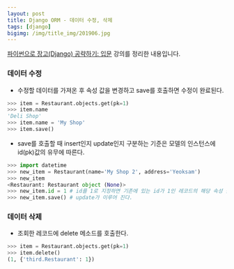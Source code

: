 ```yaml
---
layout: post
title: Django ORM - 데이터 수정, 삭제
tags: [django]
bigimg: /img/title_img/201906.jpg
---
```


[파이썬으로 장고(Django) 공략하기: 입문](https://www.inflearn.com/course/django-course#) 강의를 정리한 내용입니다.

### 데이터 수정
* 수정할 데이터를 가져온 후 속성 값을 변경하고 save를 호출하면 수정이 완료된다.

```python
>>> item = Restaurant.objects.get(pk=1)
>>> item.name 
'Deli Shop'
>>> item.name = 'My Shop'
>>> item.save()
```

* save를 호출할 때 insert인지 update인지 구분하는 기준은 모델의 인스턴스에 id(pk)값의 유무에 따른다. 

```python
>>> import datetime
>>> new_item = Restaurant(name='My Shop 2', address='Yeoksam')
>>> new_item
<Restaurant: Restaurant object (None)>
>>> new_item.id = 1 # id를 1로 지정하면 기존에 있는 id가 1인 레코드의 해당 속성 값이 변경된다.
>>> new_item.save() # update가 이루어 진다.
```

### 데이터 삭제
* 조회한 레코드에 delete 메소드를 호출한다.

```python
>>> item = Restaurant.objects.get(pk=1)
>>> item.delete()
(1, {'third.Restaurant': 1})
```
